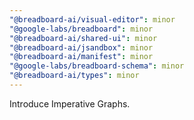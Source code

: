 ```yaml
---
"@breadboard-ai/visual-editor": minor
"@google-labs/breadboard": minor
"@breadboard-ai/shared-ui": minor
"@breadboard-ai/jsandbox": minor
"@breadboard-ai/manifest": minor
"@google-labs/breadboard-schema": minor
"@breadboard-ai/types": minor
---
```


Introduce Imperative Graphs.
